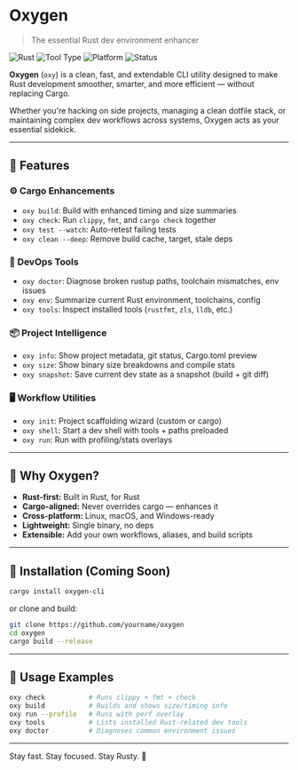 # Oxygen

> The essential Rust dev environment enhancer

![Rust](https://img.shields.io/badge/language-Rust-orange?logo=rust)
![Tool Type](https://img.shields.io/badge/type-Developer%20Tool-blue)
![Platform](https://img.shields.io/badge/platform-linux--mac--windows-success)
![Status](https://img.shields.io/badge/stage-active-important)

**Oxygen** (`oxy`) is a clean, fast, and extendable CLI utility designed to make Rust development smoother, smarter, and more efficient — without replacing Cargo.

Whether you're hacking on side projects, managing a clean dotfile stack, or maintaining complex dev workflows across systems, Oxygen acts as your essential sidekick.

---

## 🚀 Features

### ⚙️ Cargo Enhancements

* `oxy build`: Build with enhanced timing and size summaries
* `oxy check`: Run `clippy`, `fmt`, and `cargo check` together
* `oxy test --watch`: Auto-retest failing tests
* `oxy clean --deep`: Remove build cache, target, stale deps

### 🧰 DevOps Tools

* `oxy doctor`: Diagnose broken rustup paths, toolchain mismatches, env issues
* `oxy env`: Summarize current Rust environment, toolchains, config
* `oxy tools`: Inspect installed tools (`rustfmt`, `zls`, `lldb`, etc.)

### 📦 Project Intelligence

* `oxy info`: Show project metadata, git status, Cargo.toml preview
* `oxy size`: Show binary size breakdowns and compile stats
* `oxy snapshot`: Save current dev state as a snapshot (build + git diff)

### 🖥 Workflow Utilities

* `oxy init`: Project scaffolding wizard (custom or cargo)
* `oxy shell`: Start a dev shell with tools + paths preloaded
* `oxy run`: Run with profiling/stats overlays

---

## 🧠 Why Oxygen?

* **Rust-first:** Built in Rust, for Rust
* **Cargo-aligned:** Never overrides cargo — enhances it
* **Cross-platform:** Linux, macOS, and Windows-ready
* **Lightweight:** Single binary, no deps
* **Extensible:** Add your own workflows, aliases, and build scripts

---

## 🔧 Installation (Coming Soon)

```bash
cargo install oxygen-cli
```

or clone and build:

```bash
git clone https://github.com/yourname/oxygen
cd oxygen
cargo build --release
```

---

## 📝 Usage Examples

```bash
oxy check           # Runs clippy + fmt + check
oxy build           # Builds and shows size/timing info
oxy run --profile   # Runs with perf overlay
oxy tools           # Lists installed Rust-related dev tools
oxy doctor          # Diagnoses common environment issues
```

---

Stay fast. Stay focused. Stay Rusty. 🦀

